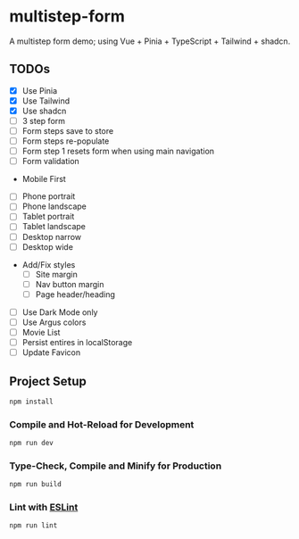 <!--
Generated file.

I then:
 - stripped unnecessary content
 - added Description
 - added TODOs
-->

# multistep-form

A multistep form demo; using Vue + Pinia + TypeScript + Tailwind + shadcn.

## TODOs

- [x] Use Pinia
- [x] Use Tailwind
- [x] Use shadcn
- [ ] 3 step form
- [ ] Form steps save to store
- [ ] Form steps re-populate
- [ ] Form step 1 resets form when using main navigation
- [ ] Form validation
- Mobile First
- [ ] Phone portrait
- [ ] Phone landscape
- [ ] Tablet portrait
- [ ] Tablet landscape
- [ ] Desktop narrow
- [ ] Desktop wide
- Add/Fix styles
  - [ ] Site margin
  - [ ] Nav button margin
  - [ ] Page header/heading
- [ ] Use Dark Mode only
- [ ] Use Argus colors
- [ ] Movie List
- [ ] Persist entires in localStorage
- [ ] Update Favicon

## Project Setup

```sh
npm install
```

### Compile and Hot-Reload for Development

```sh
npm run dev
```

### Type-Check, Compile and Minify for Production

```sh
npm run build
```

### Lint with [ESLint](https://eslint.org/)

```sh
npm run lint
```
